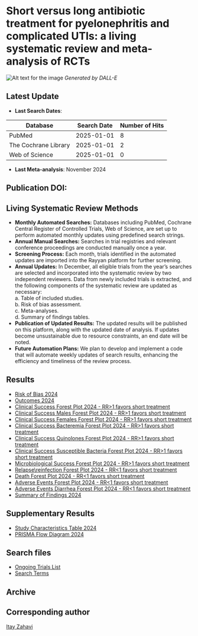 # Short versus long antibiotic treatment for pyelonephritis and complicated UTIs: a living systematic review and meta-analysis of RCTs 

![Alt text for the image](https://github.com/ItayZahavi/living-SR-UTI-Tx-duration/blob/Data/PLfunny.jpg)
*Generated by DALL-E*


## Latest Update
- **Last Search Dates**:

| Database              | Search Date  | Number of Hits |
|-----------------------|--------------|----------------|
| PubMed               | 2025-01-01   | 8              |
| The Cochrane Library | 2025-01-01   | 2              |
| Web of Science       | 2025-01-01   | 0              |


- **Last Meta-analysis**: November 2024

## Publication DOI:

## Living Systematic Review Methods 
- **Monthly Automated Searches:** Databases including PubMed, Cochrane Central Register of Controlled Trials, Web of Science, are set up to perform automated monthly updates using predefined search strings.
- **Annual Manual Searches:** Searches in trial registries and relevant conference proceedings are conducted manually once a year.
- **Screening Process:** Each month, trials identified in the automated updates are imported into the Rayyan platform for further screening.
- **Annual Updates:** In December, all eligible trials from the year’s searches are selected and incorporated into the systematic review by two independent reviewers. Data from newly included trials is extracted, and the following components of the systematic review are updated as necessary: <br> 
a. Table of included studies. <br> 
b. Risk of bias assessment. <br> 
c. Meta-analyses. <br> 
d. Summary of findings tables. <br> 
- **Publication of Updated Results:** The updated results will be published on this platform, along with the updated date of analysis. If updates become unsustainable due to resource constraints, an end date will be noted.
- **Future Automation Plans:** We plan to develop and implement a code that will automate weekly updates of search results, enhancing the efficiency and timeliness of the review process.


## Results 
- [Risk of Bias 2024](https://github.com/ItayZahavi/UTI.ShortEqualsLong/blob/results/Risk_of_bias24.png) 
- [Outcomes 2024](https://github.com/ItayZahavi/UTI.ShortEqualsLong/blob/results/Outcomes2024.md)
- [Clinical Success Forest Plot 2024 - RR>1 favors short treatment](https://github.com/ItayZahavi/UTI.ShortEqualsLong/blob/results/Cinical_success2024.png)
- [Clinical Success Males Forest Plot 2024 - RR>1 favors short treatment](https://github.com/ItayZahavi/UTI.ShortEqualsLong/blob/results/Clinical_success_males2024.png)
- [Clinical Success Females Forest Plot 2024 - RR>1 favors short treatment](https://github.com/ItayZahavi/UTI.ShortEqualsLong/blob/results/Females2024.png)
- [Clinical Success Bacteremia Forest Plot 2024 - RR>1 favors short treatment](https://github.com/ItayZahavi/UTI.ShortEqualsLong/blob/results/Bacteremia2024.png)
- [Clinical Success Quinolones Forest Plot 2024 - RR>1 favors short treatment](https://github.com/ItayZahavi/UTI.ShortEqualsLong/blob/results/Clinicalsuccessquinolones2024.png)
- [Clinical Success Susceptible Bacteria Forest Plot 2024 - RR>1 favors short treatment](https://github.com/ItayZahavi/UTI.ShortEqualsLong/blob/results/ClinicalsuccessSusceptiblebacteria2024.png)
- [Microbiological Success Forest Plot 2024 - RR>1 favors short treatment](https://github.com/ItayZahavi/UTI.ShortEqualsLong/blob/results/Micro_cure2024.png)
- [Relapse\reinfection Forest Plot 2024 - RR<1 favors short treatment](https://github.com/ItayZahavi/UTI.ShortEqualsLong/blob/results/reinfection2024.png.png)
- [Death Forest Plot 2024 - RR<1 favors short treatment](https://github.com/ItayZahavi/UTI.ShortEqualsLong/blob/results/Mortality2024.png)
- [Adverse Events Forest Plot 2024 - RR<1 favors short treatment](https://github.com/ItayZahavi/living-SR-UTI-Tx-duration/blob/results/AE2024.png)
- [Adverse Events Diarrhea Forest Plot 2024 - RR<1 favors short treatment](https://github.com/ItayZahavi/living-SR-UTI-Tx-duration/blob/results/Diarrhea22024.png)
- [Summary of Findings 2024](https://github.com/ItayZahavi/living-SR-UTI-Tx-duration/blob/results/SummaryofFindings2024.md) 

## Supplementary Results 
- [Study Characteristics Table 2024](https://github.com/ItayZahavi/UTI.ShortEqualsLong/blob/results/StudyandpatientcharacteristicsGit2024.md)
- [PRISMA Flow Diagram 2024](https://github.com/ItayZahavi/UTI.ShortEqualsLong/blob/results/PRISMA2024.png)

## Search files  
- [Ongoing Trials List](https://github.com/ItayZahavi/UTI.ShortEqualsLong/blob/Data/Ongoing_trials_registry2024.md)
- [Search Terms](https://github.com/ItayZahavi/UTI.ShortEqualsLong/blob/Data/Searchterms.md)

## Archive

## Corresponding author 
[Itay Zahavi](mailto:itai1994@gmail.com)


